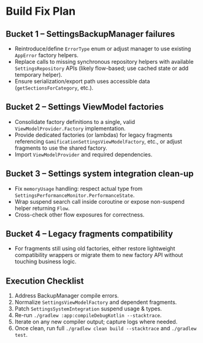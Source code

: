 # Build Fix Plan

## Bucket 1 – SettingsBackupManager failures
- Reintroduce/define `ErrorType` enum or adjust manager to use existing `AppError` factory helpers.
- Replace calls to missing synchronous repository helpers with available `SettingsRepository` APIs (likely flow-based; use cached state or add temporary helper).
- Ensure serialization/export path uses accessible data (`getSectionsForCategory`, etc.).

## Bucket 2 – Settings ViewModel factories
- Consolidate factory definitions to a single, valid `ViewModelProvider.Factory` implementation.
- Provide dedicated factories (or lambdas) for legacy fragments referencing `GamificationSettingsViewModelFactory`, etc., or adjust fragments to use the shared factory.
- Import `ViewModelProvider` and required dependencies.

## Bucket 3 – Settings system integration clean-up
- Fix `memoryUsage` handling: respect actual type from `SettingsPerformanceMonitor.PerformanceState`.
- Wrap suspend search call inside coroutine or expose non-suspend helper returning `Flow`.
- Cross-check other flow exposures for correctness.

## Bucket 4 – Legacy fragments compatibility
- For fragments still using old factories, either restore lightweight compatibility wrappers or migrate them to new factory API without touching business logic.

## Execution Checklist
1. Address BackupManager compile errors.
2. Normalize `SettingsViewModelFactory` and dependent fragments.
3. Patch `SettingsSystemIntegration` suspend usage & types.
4. Re-run `./gradlew :app:compileDebugKotlin --stacktrace`.
5. Iterate on any new compiler output; capture logs where needed.
6. Once clean, run full `./gradlew clean build --stacktrace` and `./gradlew test`.
